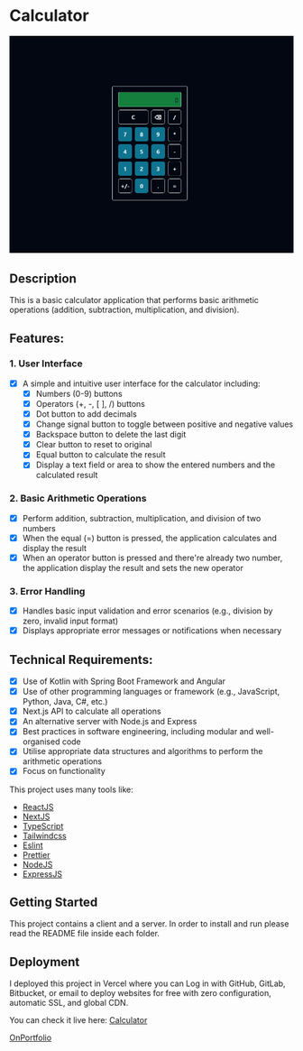 # Calculator

![Desktop Preview](desktop-preview.jpg)
## Description

This is a basic calculator application that performs basic arithmetic operations (addition, subtraction, multiplication, and division).

## Features:

### 1. User Interface

- [x] A simple and intuitive user interface for the calculator including:
  - [x] Numbers (0-9) buttons
  - [x] Operators (+, -,  [ ], /) buttons
  - [x] Dot button to add decimals
  - [x] Change signal button to toggle between positive and negative values
  - [x] Backspace button to delete the last digit
  - [x] Clear button to reset to original
  - [x] Equal button to calculate the result
  - [x] Display a text field or area to show the entered numbers and the calculated result

### 2. Basic Arithmetic Operations
- [x] Perform addition, subtraction, multiplication, and division of two numbers
- [x] When the equal (=) button is pressed, the application calculates and display the result
- [x] When an operator button is pressed and there're already two number, the application display the result and sets the new operator

### 3. Error Handling
- [x] Handles basic input validation and error scenarios (e.g., division by zero, invalid input format)
- [x] Displays appropriate error messages or notifications when necessary

## Technical Requirements:
- [x] Use of Kotlin with Spring Boot Framework and Angular
- [x] Use of other programming languages or framework (e.g., JavaScript, Python, Java, C#, etc.)
- [x] Next.js API to calculate all operations
- [x] An alternative server with Node.js and Express
- [x] Best practices in software engineering, including modular and well-organised code
- [x] Utilise appropriate data structures and algorithms to perform the arithmetic operations
- [x] Focus on functionality

This project uses many tools like:

- [ReactJS](https://reactjs.org)
- [NextJS](https://nextjs.org)
- [TypeScript](https://www.typescriptlang.org)
- [Tailwindcss](https://tailwindcss.com)
- [Eslint](https://eslint.org)
- [Prettier](https://prettier.io)
- [NodeJS](https://nodejs.org/)
- [ExpressJS](https://expressjs.com/)

## Getting Started

This project contains a client and a server. In order to install and run please read the README file inside each folder.

## Deployment

I deployed this project in Vercel where you can Log in with GitHub, GitLab, Bitbucket, or email to deploy websites for free with zero configuration, automatic SSL, and global CDN.

You can check it live here: [Calculator](https://calculator-green-nine.vercel.app/)

[OnPortfolio](https://front-end-portfolio.vercel.app/)
